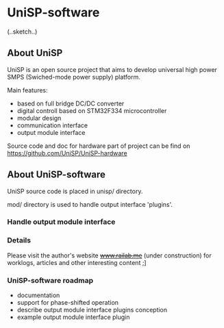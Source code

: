 # UniSP-software
(..sketch..)
## About UniSP

UniSP is an open source project that aims to develop universal high power SMPS (Swiched-mode power supply) platform.

Main features:
- based on full bridge DC/DC converter
- digital controll based on STM32F334 microcontroller
- modular design
- communication interface
- output module interface

Source code and doc for hardware part of project can be find on <https://github.com/UniSP/UniSP-hardware>

## About UniSP-software

UniSP source code is placed in unisp/ directory.

mod/ directory is used to handle output interface 'plugins'.


### Handle output module interface

### Details

Please visit the author's website ~~www.railab.me~~ (under construction) for worklogs, articles and other interesting content ;]

### UniSP-software roadmap

- documentation
- support for phase-shifted operation
- describe output module interface plugins conception
- example output module interface plugin
